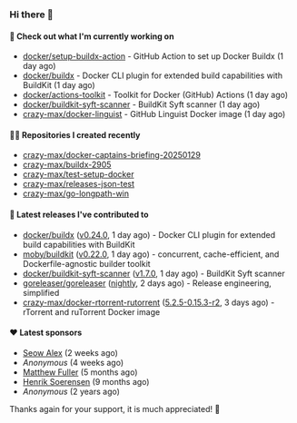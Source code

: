 ### Hi there 👋

#### 👷 Check out what I'm currently working on

- [docker/setup-buildx-action](https://github.com/docker/setup-buildx-action) - GitHub Action to set up Docker Buildx (1 day ago)
- [docker/buildx](https://github.com/docker/buildx) - Docker CLI plugin for extended build capabilities with BuildKit (1 day ago)
- [docker/actions-toolkit](https://github.com/docker/actions-toolkit) - Toolkit for Docker (GitHub) Actions (1 day ago)
- [docker/buildkit-syft-scanner](https://github.com/docker/buildkit-syft-scanner) - BuildKit Syft scanner (1 day ago)
- [crazy-max/docker-linguist](https://github.com/crazy-max/docker-linguist) - GitHub Linguist Docker image (1 day ago)

#### 👨‍💻 Repositories I created recently

- [crazy-max/docker-captains-briefing-20250129](https://github.com/crazy-max/docker-captains-briefing-20250129)
- [crazy-max/buildx-2905](https://github.com/crazy-max/buildx-2905)
- [crazy-max/test-setup-docker](https://github.com/crazy-max/test-setup-docker)
- [crazy-max/releases-json-test](https://github.com/crazy-max/releases-json-test)
- [crazy-max/go-longpath-win](https://github.com/crazy-max/go-longpath-win)

#### 🚀 Latest releases I've contributed to

- [docker/buildx](https://github.com/docker/buildx) ([v0.24.0](https://github.com/docker/buildx/releases/tag/v0.24.0), 1 day ago) - Docker CLI plugin for extended build capabilities with BuildKit
- [moby/buildkit](https://github.com/moby/buildkit) ([v0.22.0](https://github.com/moby/buildkit/releases/tag/v0.22.0), 1 day ago) - concurrent, cache-efficient, and Dockerfile-agnostic builder toolkit
- [docker/buildkit-syft-scanner](https://github.com/docker/buildkit-syft-scanner) ([v1.7.0](https://github.com/docker/buildkit-syft-scanner/releases/tag/v1.7.0), 1 day ago) - BuildKit Syft scanner
- [goreleaser/goreleaser](https://github.com/goreleaser/goreleaser) ([nightly](https://github.com/goreleaser/goreleaser/releases/tag/nightly), 2 days ago) - Release engineering, simplified
- [crazy-max/docker-rtorrent-rutorrent](https://github.com/crazy-max/docker-rtorrent-rutorrent) ([5.2.5-0.15.3-r2](https://github.com/crazy-max/docker-rtorrent-rutorrent/releases/tag/5.2.5-0.15.3-r2), 3 days ago) - rTorrent and ruTorrent Docker image

#### ❤️ Latest sponsors
- [Seow Alex](https://github.com/seowalex) (2 weeks ago)
- _Anonymous_ (4 weeks ago)
- [Matthew Fuller](https://github.com/mathematics333) (5 months ago)
- [Henrik Soerensen](https://github.com/hsoerensen) (9 months ago)
- _Anonymous_ (2 years ago)

Thanks again for your support, it is much appreciated! 🙏

